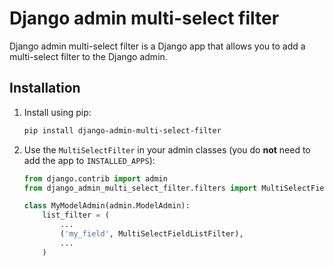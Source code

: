 # Django admin multi-select filter

Django admin multi-select filter is a Django app that allows you to add a multi-select filter to the Django admin.

## Installation
1. Install using pip:
    ```bash
    pip install django-admin-multi-select-filter
    ```
2. Use the `MultiSelectFilter` in your admin classes (you do **not** need to add the app to `INSTALLED_APPS`):
    ```python
    from django.contrib import admin
    from django_admin_multi_select_filter.filters import MultiSelectFieldListFilter

    class MyModelAdmin(admin.ModelAdmin):
        list_filter = (
            ...
            ('my_field', MultiSelectFieldListFilter),
            ...
        )
    ```